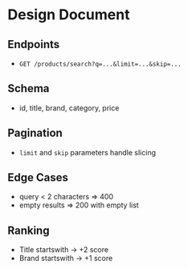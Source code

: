 # Design Document

## Endpoints
- `GET /products/search?q=...&limit=...&skip=...`

## Schema
- id, title, brand, category, price

## Pagination
- `limit` and `skip` parameters handle slicing

## Edge Cases
- query < 2 characters => 400
- empty results => 200 with empty list

## Ranking
- Title startswith → +2 score
- Brand startswith → +1 score
